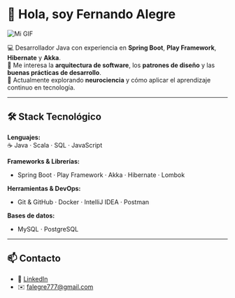 # 👋 Hola, soy Fernando Alegre

![Mi GIF](https://user-images.githubusercontent.com/74038190/225813708-98b745f2-7d22-48cf-9150-083f1b00d6c9.gif)

💻 Desarrollador Java con experiencia en **Spring Boot**, **Play Framework**, **Hibernate** y **Akka**.  
🚀 Me interesa la **arquitectura de software**, los **patrones de diseño** y las **buenas prácticas de desarrollo**.  
📌 Actualmente explorando **neurociencia** y cómo aplicar el aprendizaje continuo en tecnología.  

---

## 🛠️ Stack Tecnológico

**Lenguajes:**  
☕ Java · Scala · SQL · JavaScript  

**Frameworks & Librerías:**  
- Spring Boot · Play Framework · Akka · Hibernate · Lombok  

**Herramientas & DevOps:**  
- Git & GitHub · Docker · IntelliJ IDEA · Postman  

**Bases de datos:**  
- MySQL · PostgreSQL  

---
## 📫 Contacto

- 💼 [LinkedIn]((https://ar.linkedin.com/in/fernando-alegre))  
- ✉️ falegre777@gmail.com



